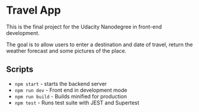 # Travel App

This is the final project for the Udacity Nanodegree in front-end development.

The goal is to allow users to enter a destination and date of travel, return the weather forecast and some pictures of the place.

## Scripts

* `npm start`      - starts the backend server
* `npm run dev`    - Front end in development mode
* `npm run build`  - Builds minified for production
* `npm test`       - Runs test suite with JEST and Supertest
